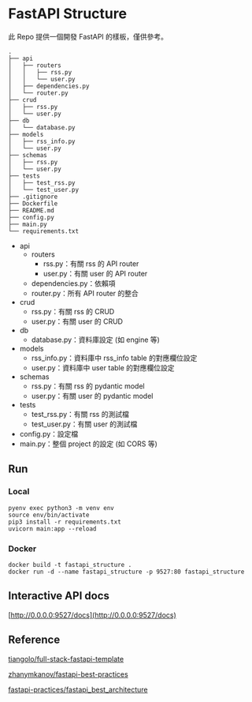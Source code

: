# FastAPI Structure
此 Repo 提供一個開發 FastAPI 的樣板，僅供參考。

```
.
├── api
│   ├── routers
│   │   ├── rss.py
│   │   └── user.py
│   ├── dependencies.py
│   └── router.py
├── crud
│   ├── rss.py
│   └── user.py
├── db
│   └── database.py
├── models
│   ├── rss_info.py
│   └── user.py
├── schemas
│   ├── rss.py
│   └── user.py
├── tests
│   ├── test_rss.py
│   └── test_user.py
├── .gitignore
├── Dockerfile
├── README.md
├── config.py
├── main.py
└── requirements.txt
```

* api
    * routers
        * rss.py：有關 rss 的 API router
        * user.py：有關 user 的 API router
    * dependencies.py：依賴項
    * router.py：所有 API router 的整合
* crud
    * rss.py：有關 rss 的 CRUD
    * user.py：有關 user 的 CRUD
* db
    * database.py：資料庫設定 (如 engine 等)
* models
    * rss_info.py：資料庫中 rss_info table 的對應欄位設定
    * user.py：資料庫中 user table 的對應欄位設定
* schemas
    * rss.py：有關 rss 的 pydantic model
    * user.py：有關 user 的 pydantic model
* tests
    * test_rss.py：有關 rss 的測試檔
    * test_user.py：有關 user 的測試檔
* config.py：設定檔
* main.py：整個 project 的設定 (如 CORS 等)

## Run
### Local
```
pyenv exec python3 -m venv env
source env/bin/activate
pip3 install -r requirements.txt
uvicorn main:app --reload
```
### Docker
```
docker build -t fastapi_structure .
docker run -d --name fastapi_structure -p 9527:80 fastapi_structure
```

## Interactive API docs
[http://0.0.0.0:9527/docs](http://0.0.0.0:9527/docs)

## Reference
[tiangolo/full-stack-fastapi-template](https://github.com/tiangolo/full-stack-fastapi-template)

[zhanymkanov/fastapi-best-practices](https://github.com/zhanymkanov/fastapi-best-practices)

[fastapi-practices/fastapi_best_architecture](https://github.com/fastapi-practices/fastapi_best_architecture)
